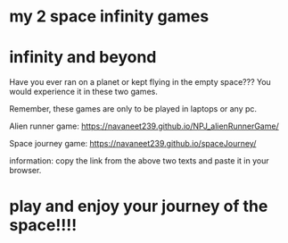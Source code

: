 # my 2 space infinity games
# infinity and beyond

Have you ever ran on a planet or kept flying in the empty space??? You would experience it in these two games.

Remember, these games are only to be played in laptops or any pc.

Alien runner game:  https://navaneet239.github.io/NPJ_alienRunnerGame/

Space journey game: https://navaneet239.github.io/spaceJourney/

information: copy the link from the above two texts and paste it in your browser.

# play and enjoy your journey of the space!!!!
